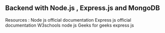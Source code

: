 Backend with Node.js , Express.js and MongoDB
----------------------------------------------------------------------------------------------

Resources : 
 Node js official documentation
 Express js official documentation
 W3schools node js
 Geeks for geeks express js
